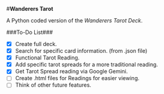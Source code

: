 #**Wanderers Tarot**

A Python coded version of the *Wanderers Tarot Deck*. 


###To-Do List###
- [x] Create full deck.
- [x] Search for specific card information. (from .json file)
- [x] Functional Tarot Reading.
- [x] Add specific tarot spreads for a more traditional reading.
- [x] Get Tarot Spread reading via Google Gemini.
- [ ] Create .html files for Readings for easier viewing.
- [ ] Think of other future features.